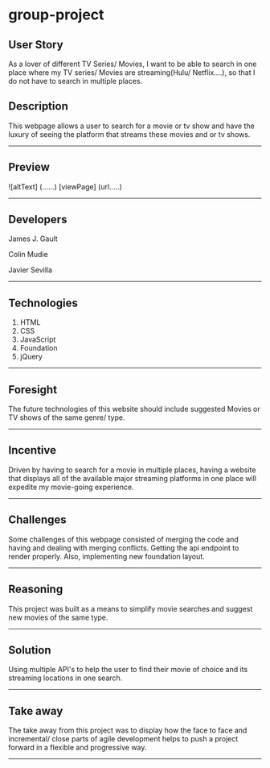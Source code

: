 # group-project

## User Story

As a lover of different TV Series/ Movies, I want to be able to search in one place where my TV series/ Movies are streaming(Hulu/ Netflix....), so that I do not have to search in multiple places.

## Description

This webpage allows a user to search for a movie or tv show and have the luxury of seeing the platform that streams these movies and or tv shows.

---

## Preview

![altText] (......)
[viewPage] (url.....)

---

## Developers

James J. Gault

Colin Mudie

Javier Sevilla

---

## Technologies

1. HTML
2. CSS
3. JavaScript
4. Foundation
5. jQuery

---

## Foresight

The future technologies of this website should include suggested Movies or TV shows of the same genre/ type.

---

## Incentive

Driven by having to search for a movie in multiple places, having a website that displays all of the available major streaming platforms in one place will expedite my movie-going experience.

---

## Challenges

Some challenges of this webpage consisted of merging the code and having and dealing with merging conflicts. Getting the api endpoint to render properly. Also, implementing new foundation layout.

---

## Reasoning

This project was built as a means to simplify movie searches and suggest new movies of the same type.

---

## Solution

Using multiple API's to help the user to find their movie of choice and its streaming locations in one search.

---

## Take away

The take away from this project was to display how the face to face and incremental/ close parts of agile development helps to push a project forward in a flexible and progressive way.

---
